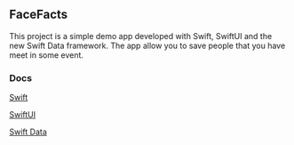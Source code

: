 ## FaceFacts
This project is a simple demo app developed with Swift, SwiftUI and the new Swift Data framework. The app allow you to save people that you have meet in some event.

### Docs
[Swift ](https://www.swift.org/documentation/)

[SwiftUI](https://developer.apple.com/xcode/swiftui)

[Swift Data ](https://developer.apple.com/xcode/swiftdata/)
